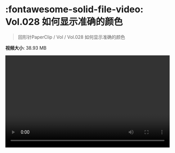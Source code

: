 # :fontawesome-solid-file-video: Vol.028 如何显示准确的颜色

> 回形针PaperClip / Vol / Vol.028 如何显示准确的颜色

**视频大小**: 38.93 MB

<video id="V-0b1c315c19ec09ab2b191416987cf358" width="512" height="288" preload="none" playsinline webkit-playsinline></video>